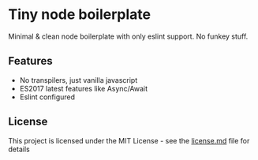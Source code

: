# Tiny node boilerplate

Minimal & clean node boilerplate with only eslint support. No funkey stuff.

## Features

 - No transpilers, just vanilla javascript
 - ES2017 latest features like Async/Await
 - Eslint configured

## License

This project is licensed under the MIT License - see the [license.md](./license.md) file for details